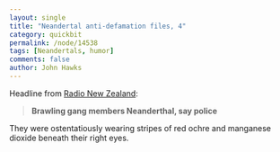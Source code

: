 ```yaml
---
layout: single 
title: "Neandertal anti-defamation files, 4" 
category: quickbit
permalink: /node/14538
tags: [Neandertals, humor] 
comments: false 
author: John Hawks 
---
```


Headline from <a href="http://www.radionz.co.nz/news/stories/2010/08/10/56ea7db9e2a2">Radio New Zealand</a>: 

<blockquote><b>Brawling gang members Neanderthal, say police</b></blockquote>

They were ostentatiously wearing stripes of red ochre and manganese dioxide beneath their right eyes. 



